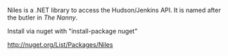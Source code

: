 Niles is a .NET library to access the Hudson/Jenkins API.  It is named after the butler in _The Nanny_.

Install via nuget with "install-package nuget"

http://nuget.org/List/Packages/Niles